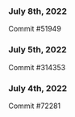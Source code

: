 ### July 8th, 2022

Commit #51949

### July 5th, 2022

Commit #314353


### July 4th, 2022

Commit #72281
